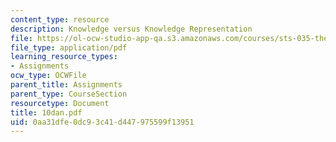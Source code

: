 ```yaml
---
content_type: resource
description: Knowledge versus Knowledge Representation
file: https://ol-ocw-studio-app-qa.s3.amazonaws.com/courses/sts-035-the-history-of-computing-spring-2004/0aa31dfe0dc93c41d447975599f13951_10dan.pdf
file_type: application/pdf
learning_resource_types:
- Assignments
ocw_type: OCWFile
parent_title: Assignments
parent_type: CourseSection
resourcetype: Document
title: 10dan.pdf
uid: 0aa31dfe-0dc9-3c41-d447-975599f13951
---
```

